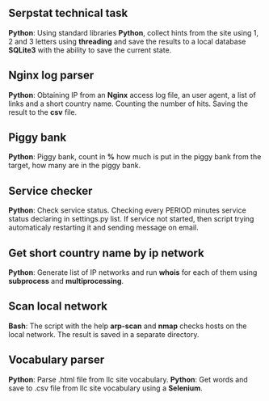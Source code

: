 ## Serpstat technical task

**Python**: Using standard libraries **Python**, collect hints from the site using 1, 2 and 3 letters using **threading** and save the results to a local database **SQLite3** with the ability to save the current state.

## Nginx log parser

**Python**: Obtaining IP from an **Nginx** access log file, an user agent, a list of links and a short country name. Counting the number of hits. Saving the result to the **csv** file.

## Piggy bank

**Python**: Piggy bank, count in **%** how much is put in the piggy bank from the target, how many are in the piggy bank.

## Service checker

**Python**: 
Check service status.
Checking every PERIOD minutes service status declaring in settings.py list.
If service not started, then script trying automaticaly restarting it
and sending message on email.

## Get short country name by ip network

**Python**: Generate list of IP networks and run **whois** for each of them using **subprocess** and **multiprocessing**.


## Scan local network

**Bash**: The script with the help **arp-scan** and **nmap** checks hosts on the local network. The result is saved in a separate directory.

## Vocabulary parser
**Python**: Parse .html file from llc site vocabulary.
**Python**: Get words and save to .csv file from llc site vocabulary using a **Selenium**.
